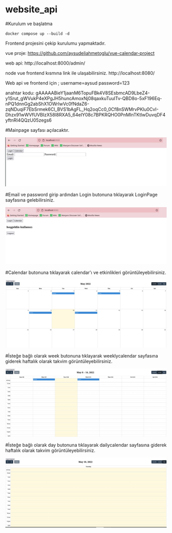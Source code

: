# website_api


#Kurulum ve başlatma

```
docker compose up --build -d

```
Frontend projesini çekip kurulumu yapmaktadır. 

vue proje: https://github.com/aysudeliahmetoglu/vue-calendar-project


web api: http://localhost:8000/admin/

node vue frontend kısmına link ile ulaşabilirsiniz. http://localhost:8080/

Web api ve frontend için ;
username=aysud
password=123

anahtar kodu: gAAAAABieY1jaanM6TopuFBk4V8SEsbmcAD9LbeZ4-y1Srut_gWVukP4eXPgJH5huncAmoxNj08qaxkuTuulTv-QBD8o-5xF196Eq-nPQ1dnnGg2abShX1OWrIwVc0fNdaZ6-zqNDuqiF7EbSrmek6Cl_BVS1bAgFL_Hq2oqCc0_0Cf8nSWMrvPKlu0CvI-Dhzx91wWVfUVBIzX58l8RXA5_64eIY08c7BPKRQHO0PnMInTKtlwDuvqDF4yftnRI4QQzU05zegs6



#Mainpage sayfası açılacaktır.

![MainPage](https://github.com/aysudeliahmetoglu/website_api/blob/master/images/anasayfa.jpg)

#Email ve password girip ardından Login butonuna tıklayarak LoginPage sayfasına gelebilirsiniz.

![LoginPage](https://github.com/aysudeliahmetoglu/website_api/blob/master/images/loginpage.jpg)

#Calendar butonuna tıklayarak calendar'ı ve etkinlikleri görüntüleyebilirsiniz.

![CalendarPage](https://github.com/aysudeliahmetoglu/website_api/blob/master/images/calendar.jpg)

#İsteğe bağlı olarak week butonuna tıklayarak weeklycalendar sayfasına giderek haftalık olarak takvim görüntüleyebilirsiniz.

![WeeklyCalendarPage](https://github.com/aysudeliahmetoglu/website_api/blob/master/images/weeklycalendar.jpg)

#İsteğe bağlı olarak day butonuna tıklayarak dailycalendar sayfasına giderek haftalık olarak takvim görüntüleyebilirsiniz.

![DailyCalendarPage](https://github.com/aysudeliahmetoglu/website_api/blob/master/images/dailycalendar.jpg)


